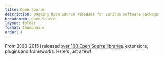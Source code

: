 ```yaml
---
title: Open Source
description: Ongoing Open Source releases for various software packages
breadcrumb: Open Source
layout: folder
format: thumbnails
order: 4
---
```


From 2000-2015 I released [over 100 Open Source libraries](https://davestewart-io.vercel.app), extensions, plugins and frameworks. Here's just a few!
